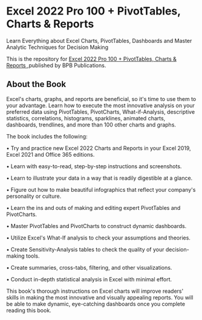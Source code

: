 # Excel 2022 Pro 100 + PivotTables, Charts & Reports

Learn Everything about Excel Charts, PivotTables, Dashboards and Master Analytic Techniques for Decision Making

This is the repository for [Excel 2022 Pro 100 + PivotTables, Charts & Reports
](https://bpbonline.com/products/excel-2022-pro-100-pivottables-charts-reports),published by BPB Publications. 

## About the Book
Excel's charts, graphs, and reports are beneficial, so it's time to use them to your advantage. Learn how to execute the most innovative analysis on your preferred data using PivotTables, PivotCharts, What-if-Analysis, descriptive statistics, correlations, histograms, sparklines, animated charts, dashboards, trendlines, and more than 100 other charts and graphs.

The book includes the following:

•  Try and practice new Excel 2022 Charts and Reports in your Excel 2019, Excel 2021 and Office 365 editions.

•  Learn with easy-to-read, step-by-step instructions and screenshots.

•  Learn to illustrate your data in a way that is readily digestible at a glance.

•  Figure out how to make beautiful infographics that reflect your company's personality or culture.

•  Learn the ins and outs of making and editing expert PivotTables and PivotCharts.

•  Master PivotTables and PivotCharts to construct dynamic dashboards.

•  Utilize Excel's What-If analysis to check your assumptions and theories.

•  Create Sensitivity-Analysis tables to check the quality of your decision-making tools.

•  Create summaries, cross-tabs, filtering, and other visualizations.

•  Conduct in-depth statistical analysis in Excel with minimal effort.

This book's thorough instructions on Excel charts will improve readers' skills in making the most innovative and visually appealing reports. You will be able to make dynamic, eye-catching dashboards once you complete reading this book.
